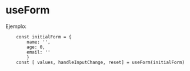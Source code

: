# useForm

Ejemplo:

```
    const initialForm = {
        name: '',
        age: 0,
        email: ''
        }
    const [ values, handleInputChange, reset] = useForm(initialForm)

```